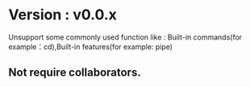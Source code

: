 # Version : v0.0.x

Unsupport some commonly used function like : Built-in commands(for example：cd),Built-in features(for example: pipe)

## Not require collaborators.
